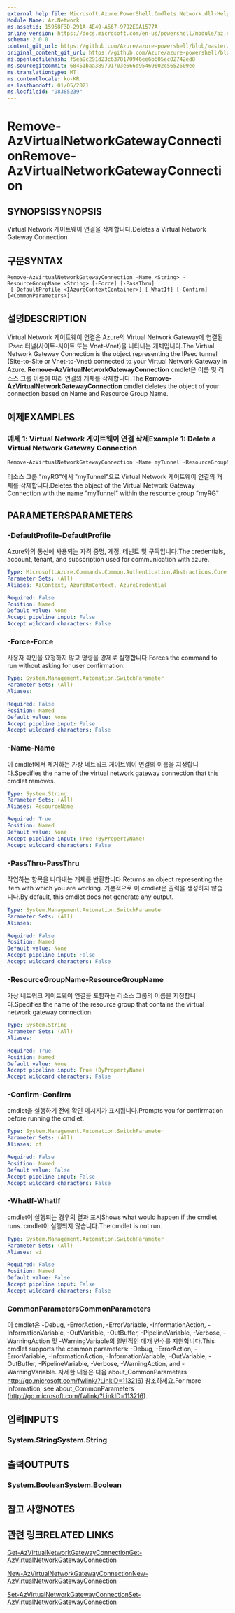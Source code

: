 ```yaml
---
external help file: Microsoft.Azure.PowerShell.Cmdlets.Network.dll-Help.xml
Module Name: Az.Network
ms.assetid: 15958F3D-291A-4E49-A667-9792E9A1577A
online version: https://docs.microsoft.com/en-us/powershell/module/az.network/remove-azvirtualnetworkgatewayconnection
schema: 2.0.0
content_git_url: https://github.com/Azure/azure-powershell/blob/master/src/Network/Network/help/Remove-AzVirtualNetworkGatewayConnection.md
original_content_git_url: https://github.com/Azure/azure-powershell/blob/master/src/Network/Network/help/Remove-AzVirtualNetworkGatewayConnection.md
ms.openlocfilehash: f5ea9c291d23c6378170946ee6b605ec02742ed8
ms.sourcegitcommit: 68451baa389791703e666d95469602c5652609ee
ms.translationtype: MT
ms.contentlocale: ko-KR
ms.lasthandoff: 01/05/2021
ms.locfileid: "98385239"
---
```

# <span data-ttu-id="d131c-101">Remove-AzVirtualNetworkGatewayConnection</span><span class="sxs-lookup"><span data-stu-id="d131c-101">Remove-AzVirtualNetworkGatewayConnection</span></span>

## <span data-ttu-id="d131c-102">SYNOPSIS</span><span class="sxs-lookup"><span data-stu-id="d131c-102">SYNOPSIS</span></span>
<span data-ttu-id="d131c-103">Virtual Network 게이트웨이 연결을 삭제합니다.</span><span class="sxs-lookup"><span data-stu-id="d131c-103">Deletes a Virtual Network Gateway Connection</span></span>

## <span data-ttu-id="d131c-104">구문</span><span class="sxs-lookup"><span data-stu-id="d131c-104">SYNTAX</span></span>

```
Remove-AzVirtualNetworkGatewayConnection -Name <String> -ResourceGroupName <String> [-Force] [-PassThru]
 [-DefaultProfile <IAzureContextContainer>] [-WhatIf] [-Confirm] [<CommonParameters>]
```

## <span data-ttu-id="d131c-105">설명</span><span class="sxs-lookup"><span data-stu-id="d131c-105">DESCRIPTION</span></span>
<span data-ttu-id="d131c-106">Virtual Network 게이트웨이 연결은 Azure의 Virtual Network Gateway에 연결된 IPsec 터널(사이트-사이트 또는 Vnet-Vnet)을 나타내는 개체입니다.</span><span class="sxs-lookup"><span data-stu-id="d131c-106">The Virtual Network Gateway Connection is the object representing the IPsec tunnel (Site-to-Site or Vnet-to-Vnet) connected to your Virtual Network Gateway in Azure.</span></span>
<span data-ttu-id="d131c-107">**Remove-AzVirtualNetworkGatewayConnection** cmdlet은 이름 및 리소스 그룹 이름에 따라 연결의 개체를 삭제합니다.</span><span class="sxs-lookup"><span data-stu-id="d131c-107">The **Remove-AzVirtualNetworkGatewayConnection** cmdlet deletes the object of your connection based on Name and Resource Group Name.</span></span>

## <span data-ttu-id="d131c-108">예제</span><span class="sxs-lookup"><span data-stu-id="d131c-108">EXAMPLES</span></span>

### <span data-ttu-id="d131c-109">예제 1: Virtual Network 게이트웨이 연결 삭제</span><span class="sxs-lookup"><span data-stu-id="d131c-109">Example 1: Delete a Virtual Network Gateway Connection</span></span>
```powershell
Remove-AzVirtualNetworkGatewayConnection -Name myTunnel -ResourceGroupName myRG
```

<span data-ttu-id="d131c-110">리소스 그룹 "myRG"에서 "myTunnel"으로 Virtual Network 게이트웨이 연결의 개체를 삭제합니다.</span><span class="sxs-lookup"><span data-stu-id="d131c-110">Deletes the object of the Virtual Network Gateway Connection with the name "myTunnel" within the resource group "myRG"</span></span>

## <span data-ttu-id="d131c-111">PARAMETERS</span><span class="sxs-lookup"><span data-stu-id="d131c-111">PARAMETERS</span></span>

### <span data-ttu-id="d131c-112">-DefaultProfile</span><span class="sxs-lookup"><span data-stu-id="d131c-112">-DefaultProfile</span></span>
<span data-ttu-id="d131c-113">Azure와의 통신에 사용되는 자격 증명, 계정, 테넌트 및 구독입니다.</span><span class="sxs-lookup"><span data-stu-id="d131c-113">The credentials, account, tenant, and subscription used for communication with azure.</span></span>

```yaml
Type: Microsoft.Azure.Commands.Common.Authentication.Abstractions.Core.IAzureContextContainer
Parameter Sets: (All)
Aliases: AzContext, AzureRmContext, AzureCredential

Required: False
Position: Named
Default value: None
Accept pipeline input: False
Accept wildcard characters: False
```

### <span data-ttu-id="d131c-114">-Force</span><span class="sxs-lookup"><span data-stu-id="d131c-114">-Force</span></span>
<span data-ttu-id="d131c-115">사용자 확인을 요청하지 않고 명령을 강제로 실행합니다.</span><span class="sxs-lookup"><span data-stu-id="d131c-115">Forces the command to run without asking for user confirmation.</span></span>

```yaml
Type: System.Management.Automation.SwitchParameter
Parameter Sets: (All)
Aliases:

Required: False
Position: Named
Default value: None
Accept pipeline input: False
Accept wildcard characters: False
```

### <span data-ttu-id="d131c-116">-Name</span><span class="sxs-lookup"><span data-stu-id="d131c-116">-Name</span></span>
<span data-ttu-id="d131c-117">이 cmdlet에서 제거하는 가상 네트워크 게이트웨이 연결의 이름을 지정합니다.</span><span class="sxs-lookup"><span data-stu-id="d131c-117">Specifies the name of the virtual network gateway connection that this cmdlet removes.</span></span>

```yaml
Type: System.String
Parameter Sets: (All)
Aliases: ResourceName

Required: True
Position: Named
Default value: None
Accept pipeline input: True (ByPropertyName)
Accept wildcard characters: False
```

### <span data-ttu-id="d131c-118">-PassThru</span><span class="sxs-lookup"><span data-stu-id="d131c-118">-PassThru</span></span>
<span data-ttu-id="d131c-119">작업하는 항목을 나타내는 개체를 반환합니다.</span><span class="sxs-lookup"><span data-stu-id="d131c-119">Returns an object representing the item with which you are working.</span></span>
<span data-ttu-id="d131c-120">기본적으로 이 cmdlet은 출력을 생성하지 않습니다.</span><span class="sxs-lookup"><span data-stu-id="d131c-120">By default, this cmdlet does not generate any output.</span></span>

```yaml
Type: System.Management.Automation.SwitchParameter
Parameter Sets: (All)
Aliases:

Required: False
Position: Named
Default value: None
Accept pipeline input: False
Accept wildcard characters: False
```

### <span data-ttu-id="d131c-121">-ResourceGroupName</span><span class="sxs-lookup"><span data-stu-id="d131c-121">-ResourceGroupName</span></span>
<span data-ttu-id="d131c-122">가상 네트워크 게이트웨이 연결을 포함하는 리소스 그룹의 이름을 지정합니다.</span><span class="sxs-lookup"><span data-stu-id="d131c-122">Specifies the name of the resource group that contains the virtual network gateway connection.</span></span>

```yaml
Type: System.String
Parameter Sets: (All)
Aliases:

Required: True
Position: Named
Default value: None
Accept pipeline input: True (ByPropertyName)
Accept wildcard characters: False
```

### <span data-ttu-id="d131c-123">-Confirm</span><span class="sxs-lookup"><span data-stu-id="d131c-123">-Confirm</span></span>
<span data-ttu-id="d131c-124">cmdlet을 실행하기 전에 확인 메시지가 표시됩니다.</span><span class="sxs-lookup"><span data-stu-id="d131c-124">Prompts you for confirmation before running the cmdlet.</span></span>

```yaml
Type: System.Management.Automation.SwitchParameter
Parameter Sets: (All)
Aliases: cf

Required: False
Position: Named
Default value: False
Accept pipeline input: False
Accept wildcard characters: False
```

### <span data-ttu-id="d131c-125">-WhatIf</span><span class="sxs-lookup"><span data-stu-id="d131c-125">-WhatIf</span></span>
<span data-ttu-id="d131c-126">cmdlet이 실행되는 경우의 결과 표시</span><span class="sxs-lookup"><span data-stu-id="d131c-126">Shows what would happen if the cmdlet runs.</span></span>
<span data-ttu-id="d131c-127">cmdlet이 실행되지 않습니다.</span><span class="sxs-lookup"><span data-stu-id="d131c-127">The cmdlet is not run.</span></span>

```yaml
Type: System.Management.Automation.SwitchParameter
Parameter Sets: (All)
Aliases: wi

Required: False
Position: Named
Default value: False
Accept pipeline input: False
Accept wildcard characters: False
```

### <span data-ttu-id="d131c-128">CommonParameters</span><span class="sxs-lookup"><span data-stu-id="d131c-128">CommonParameters</span></span>
<span data-ttu-id="d131c-129">이 cmdlet은 -Debug, -ErrorAction, -ErrorVariable, -InformationAction, -InformationVariable, -OutVariable, -OutBuffer, -PipelineVariable, -Verbose, -WarningAction 및 -WarningVariable의 일반적인 매개 변수를 지원합니다.</span><span class="sxs-lookup"><span data-stu-id="d131c-129">This cmdlet supports the common parameters: -Debug, -ErrorAction, -ErrorVariable, -InformationAction, -InformationVariable, -OutVariable, -OutBuffer, -PipelineVariable, -Verbose, -WarningAction, and -WarningVariable.</span></span> <span data-ttu-id="d131c-130">자세한 내용은 다음 about_CommonParameters http://go.microsoft.com/fwlink/?LinkID=113216) 참조하세요.</span><span class="sxs-lookup"><span data-stu-id="d131c-130">For more information, see about_CommonParameters (http://go.microsoft.com/fwlink/?LinkID=113216).</span></span>

## <span data-ttu-id="d131c-131">입력</span><span class="sxs-lookup"><span data-stu-id="d131c-131">INPUTS</span></span>

### <span data-ttu-id="d131c-132">System.String</span><span class="sxs-lookup"><span data-stu-id="d131c-132">System.String</span></span>

## <span data-ttu-id="d131c-133">출력</span><span class="sxs-lookup"><span data-stu-id="d131c-133">OUTPUTS</span></span>

### <span data-ttu-id="d131c-134">System.Boolean</span><span class="sxs-lookup"><span data-stu-id="d131c-134">System.Boolean</span></span>

## <span data-ttu-id="d131c-135">참고 사항</span><span class="sxs-lookup"><span data-stu-id="d131c-135">NOTES</span></span>

## <span data-ttu-id="d131c-136">관련 링크</span><span class="sxs-lookup"><span data-stu-id="d131c-136">RELATED LINKS</span></span>

[<span data-ttu-id="d131c-137">Get-AzVirtualNetworkGatewayConnection</span><span class="sxs-lookup"><span data-stu-id="d131c-137">Get-AzVirtualNetworkGatewayConnection</span></span>](./Get-AzVirtualNetworkGatewayConnection.md)

[<span data-ttu-id="d131c-138">New-AzVirtualNetworkGatewayConnection</span><span class="sxs-lookup"><span data-stu-id="d131c-138">New-AzVirtualNetworkGatewayConnection</span></span>](./New-AzVirtualNetworkGatewayConnection.md)

[<span data-ttu-id="d131c-139">Set-AzVirtualNetworkGatewayConnection</span><span class="sxs-lookup"><span data-stu-id="d131c-139">Set-AzVirtualNetworkGatewayConnection</span></span>](./Set-AzVirtualNetworkGatewayConnection.md)
